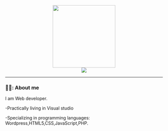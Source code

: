 <div align="center">
<img src="https://media.giphy.com/media/mTPjPA6SSXgTsnZ1Dh/giphy.gif" width="200"/>
  <div>
<a href="https://www.linkedin.com/in/aristotelis-tsampasidis-705505158/" target="_blank">
<img src="https://shields.io/badge/LinkedIn-blue?Logo"/>
</a>
</div>
  <img src="https://komarev.com/ghpvc/?username=aristsam&color=green" alt=""/>
</div>

---

### 🧔‍♂️: About me
I am Web developer.

-Practically living in Visual studio

-Specializing in programming languages: Wordpress,HTML5,CSS,JavaScript,PHP.

